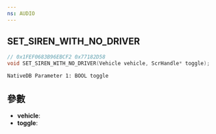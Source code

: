 ```yaml
---
ns: AUDIO
---
```

## SET_SIREN_WITH_NO_DRIVER

```c
// 0x1FEF0683B96EBCF2 0x77182D58
void SET_SIREN_WITH_NO_DRIVER(Vehicle vehicle, ScrHandle* toggle);
```

```
NativeDB Parameter 1: BOOL toggle
```

## 參數
* **vehicle**: 
* **toggle**: 

